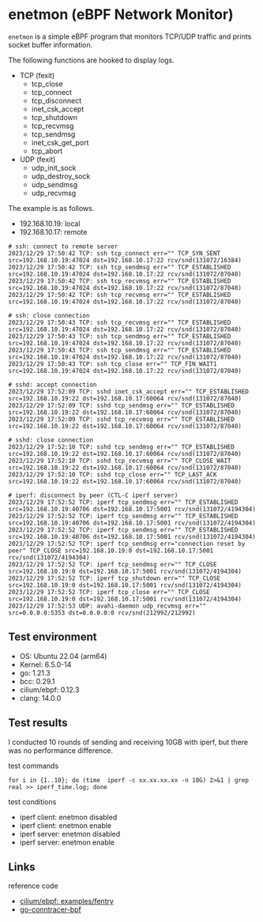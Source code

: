 # enetmon (eBPF Network Monitor)

`enetmon` is a simple eBPF program that monitors TCP/UDP traffic and prints socket buffer information.

The following functions are hooked to display logs.
- TCP (fexit)
  - tcp_close
  - tcp_connect
  - tcp_disconnect
  - inet_csk_accept
  - tcp_shutdown
  - tcp_recvmsg
  - tcp_sendmsg
  - inet_csk_get_port
  - tcp_abort
- UDP (fexit)
  - udp_init_sock
  - udp_destroy_sock
  - udp_sendmsg
  - udp_recvmsg

The example is as follows.
- 192.168.10.19: local
- 192.168.10.17: remote

```shell
# ssh: connect to remote server
2023/12/29 17:50:42 TCP: ssh tcp_connect err="" TCP_SYN_SENT src=192.168.10.19:47024 dst=192.168.10.17:22 rcv/snd(131072/16384)   
2023/12/29 17:50:42 TCP: ssh tcp_sendmsg err="" TCP_ESTABLISHED src=192.168.10.19:47024 dst=192.168.10.17:22 rcv/snd(131072/87040)
2023/12/29 17:50:42 TCP: ssh tcp_recvmsg err="" TCP_ESTABLISHED src=192.168.10.19:47024 dst=192.168.10.17:22 rcv/snd(131072/87040)
2023/12/29 17:50:42 TCP: ssh tcp_recvmsg err="" TCP_ESTABLISHED src=192.168.10.19:47024 dst=192.168.10.17:22 rcv/snd(131072/87040)

# ssh: close connection
2023/12/29 17:50:43 TCP: ssh tcp_recvmsg err="" TCP_ESTABLISHED src=192.168.10.19:47024 dst=192.168.10.17:22 rcv/snd(131072/87040)
2023/12/29 17:50:43 TCP: ssh tcp_sendmsg err="" TCP_ESTABLISHED src=192.168.10.19:47024 dst=192.168.10.17:22 rcv/snd(131072/87040)
2023/12/29 17:50:43 TCP: ssh tcp_sendmsg err="" TCP_ESTABLISHED src=192.168.10.19:47024 dst=192.168.10.17:22 rcv/snd(131072/87040)
2023/12/29 17:50:43 TCP: ssh tcp_close err="" TCP_FIN_WAIT1 src=192.168.10.19:47024 dst=192.168.10.17:22 rcv/snd(131072/87040)

# sshd: accept connection
2023/12/29 17:52:09 TCP: sshd inet_csk_accept err="" TCP_ESTABLISHED src=192.168.10.19:22 dst=192.168.10.17:60064 rcv/snd(131072/87040)
2023/12/29 17:52:09 TCP: sshd tcp_sendmsg err="" TCP_ESTABLISHED src=192.168.10.19:22 dst=192.168.10.17:60064 rcv/snd(131072/87040)
2023/12/29 17:52:09 TCP: sshd tcp_recvmsg err="" TCP_ESTABLISHED src=192.168.10.19:22 dst=192.168.10.17:60064 rcv/snd(131072/87040)

# sshd: close connection
2023/12/29 17:52:10 TCP: sshd tcp_sendmsg err="" TCP_ESTABLISHED src=192.168.10.19:22 dst=192.168.10.17:60064 rcv/snd(131072/87040)
2023/12/29 17:52:10 TCP: sshd tcp_recvmsg err="" TCP_CLOSE_WAIT src=192.168.10.19:22 dst=192.168.10.17:60064 rcv/snd(131072/87040) 
2023/12/29 17:52:10 TCP: sshd tcp_close err="" TCP_LAST_ACK src=192.168.10.19:22 dst=192.168.10.17:60064 rcv/snd(131072/87040)   

# iperf: disconnect by peer (CTL-C iperf server)
2023/12/29 17:52:52 TCP: iperf tcp_sendmsg err="" TCP_ESTABLISHED src=192.168.10.19:40706 dst=192.168.10.17:5001 rcv/snd(131072/4194304)
2023/12/29 17:52:52 TCP: iperf tcp_sendmsg err="" TCP_ESTABLISHED src=192.168.10.19:40706 dst=192.168.10.17:5001 rcv/snd(131072/4194304)
2023/12/29 17:52:52 TCP: iperf tcp_sendmsg err="" TCP_ESTABLISHED src=192.168.10.19:40706 dst=192.168.10.17:5001 rcv/snd(131072/4194304)
2023/12/29 17:52:52 TCP: iperf tcp_sendmsg err="connection reset by peer" TCP_CLOSE src=192.168.10.19:0 dst=192.168.10.17:5001 rcv/snd(131072/4194304)
2023/12/29 17:52:52 TCP: iperf tcp_sendmsg err="" TCP_CLOSE src=192.168.10.19:0 dst=192.168.10.17:5001 rcv/snd(131072/4194304)
2023/12/29 17:52:52 TCP: iperf tcp_shutdown err="" TCP_CLOSE src=192.168.10.19:0 dst=192.168.10.17:5001 rcv/snd(131072/4194304)
2023/12/29 17:52:52 TCP: iperf tcp_close err="" TCP_CLOSE src=192.168.10.19:0 dst=192.168.10.17:5001 rcv/snd(131072/4194304)
2023/12/29 17:52:53 UDP: avahi-daemon udp_recvmsg err="" src=0.0.0.0:5353 dst=0.0.0.0:0 rcv/snd(212992/212992)
```

## Test environment

- OS: Ubuntu 22.04 (arm64)
- Kernel: 6.5.0-14
- go: 1.21.3
- bcc: 0.29.1
- cilium/ebpf: 0.12.3
- clang: 14.0.0

## Test results
I conducted 10 rounds of sending and receiving 10GB with iperf, but there was no performance difference.

test commands
```shell
for i in {1..10}; do (time  iperf -c xx.xx.xx.xx -n 10G) 2>&1 | grep real >> iperf_time.log; done
```

test conditions
- iperf client: enetmon disabled
- iperf client: enetmon enable
- iperf server: enetmon disabled
- iperf server: enetmon enable

## Links

reference code
- [cilium/ebpf: examples/fentry](https://github.com/cilium/ebpf/blob/main/examples/fentry)
- [go-conntracer-bpf](https://github.com/yuuki/go-conntracer-bpf)
